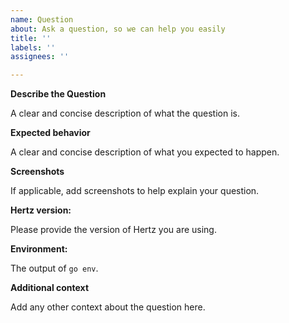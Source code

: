 ```yaml
---
name: Question
about: Ask a question, so we can help you easily
title: ''
labels: ''
assignees: ''

---
```


**Describe the Question**

A clear and concise description of what the question is.

**Expected behavior**

A clear and concise description of what you expected to happen.

**Screenshots**

If applicable, add screenshots to help explain your question.

**Hertz version:**

Please provide the version of Hertz you are using.

**Environment:**

The output of `go env`.

**Additional context**

Add any other context about the question here.
